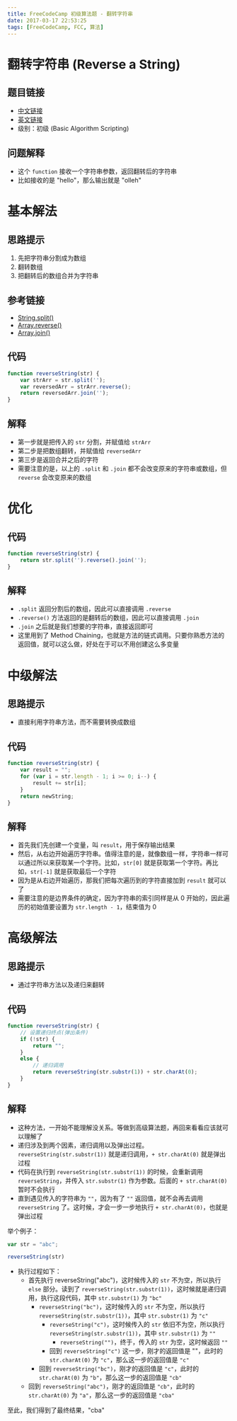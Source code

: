 ```yaml
---
title: FreeCodeCamp 初级算法题 - 翻转字符串
date: 2017-03-17 22:53:25
tags: [FreeCodeCamp, FCC, 算法]
---
```

# 翻转字符串 (Reverse a String)

## 题目链接
- [中文链接](https://www.freecodecamp.cn/challenges/reverse-a-string)
- [英文链接](https://www.freecodecamp.com/challenges/reverse-a-string)
- 级别：初级 (Basic Algorithm Scripting)

## 问题解释
- 这个 `function` 接收一个字符串参数，返回翻转后的字符串
- 比如接收的是 "hello"，那么输出就是 "olleh"
<!-- more -->

# 基本解法
## 思路提示
1. 先把字符串分割成为数组
2. 翻转数组
3. 把翻转后的数组合并为字符串

## 参考链接
- [String.split()](https://developer.mozilla.org/zh-CN/docs/Web/JavaScript/Reference/Global_Objects/String/split)
- [Array.reverse()](https://developer.mozilla.org/zh-CN/docs/Web/JavaScript/Reference/Global_Objects/Array/reverse)
- [Array.join()](https://developer.mozilla.org/zh-CN/docs/Web/JavaScript/Reference/Global_Objects/Array/join)

## 代码
```js
function reverseString(str) {
    var strArr = str.split('');
    var reversedArr = strArr.reverse();
    return reversedArr.join('');
}
```

## 解释
- 第一步就是把传入的 `str` 分割，并赋值给 `strArr`
- 第二步是把数组翻转，并赋值给 `reversedArr`
- 第三步是返回合并之后的字符
- 需要注意的是，以上的 `.split` 和 `.join` 都不会改变原来的字符串或数组，但 `reverse` 会改变原来的数组

# 优化
## 代码
```js
function reverseString(str) {
    return str.split('').reverse().join('');
}
```

## 解释
- `.split` 返回分割后的数组，因此可以直接调用 `.reverse`
- `.reverse()` 方法返回的是翻转后的数组，因此可以直接调用 `.join`
- `.join` 之后就是我们想要的字符串，直接返回即可
- 这里用到了 Method Chaining，也就是方法的链式调用。只要你熟悉方法的返回值，就可以这么做，好处在于可以不用创建这么多变量

# 中级解法
## 思路提示
- 直接利用字符串方法，而不需要转换成数组

## 代码
```js
function reverseString(str) {
    var result = "";
    for (var i = str.length - 1; i >= 0; i--) {
        result += str[i];
    }
    return newString;
}
```

## 解释
- 首先我们先创建一个变量，叫 `result`，用于保存输出结果
- 然后，从右边开始遍历字符串。值得注意的是，就像数组一样，字符串一样可以通过所以来获取某一个字符。比如，`str[0]` 就是获取第一个字符。再比如，`str[-1]` 就是获取最后一个字符
- 因为是从右边开始遍历，那我们把每次遍历到的字符直接加到 `result` 就可以了
- 需要注意的是边界条件的确定，因为字符串的索引同样是从 0 开始的，因此遍历的初始值要设置为 `str.length - 1`，结束值为 0

# 高级解法
## 思路提示
- 通过字符串方法以及递归来翻转

## 代码
```js
function reverseString(str) {
    // 设置递归终点(弹出条件)
    if (!str) {
        return "";
    }
    else {
        // 递归调用
        return reverseString(str.substr(1)) + str.charAt(0);
    }
}
```

## 解释
- 这种方法，一开始不能理解没关系。等做到高级算法题，再回来看看应该就可以理解了
- 递归涉及到两个因素，递归调用以及弹出过程。`reverseString(str.substr(1))` 就是递归调用，`+ str.charAt(0)` 就是弹出过程
- 代码在执行到 `reverseString(str.substr(1))` 的时候，会重新调用 `reverseString`，并传入 `str.substr(1)` 作为参数。后面的 `+ str.charAt(0)` 暂时不会执行
- 直到遇见传入的字符串为 `""`，因为有了 `""` 返回值，就不会再去调用 `reverseString` 了。这时候，才会一步一步地执行 `+ str.charAt(0)`，也就是弹出过程

举个例子：
```js
var str = "abc";

reverseString(str)
```
- 执行过程如下：
	- 首先执行 reverseString("abc")，这时候传入的 `str` 不为空，所以执行 `else` 部分。读到了 `reverseString(str.substr(1))`，这时候就是递归调用，执行这段代码，其中 `str.substr(1)` 为 `"bc"`
		- `reverseString("bc")`，这时候传入的 `str` 不为空，所以执行 `reverseString(str.substr(1))`，其中 `str.substr(1)` 为 `"c"`
			- `reverseString("c")`，这时候传入的 `str` 依旧不为空，所以执行 `reverseString(str.substr(1))`，其中 `str.substr(1)` 为 `""`
				- `reverseString("")`，终于，传入的 `str` 为空，这时候返回 `""`
			- 回到 `reverseString("c")` 这一步，刚才的返回值是 ""，此时的 `str.charAt(0)` 为 `"c"`，那么这一步的返回值是 `"c"`
		- 回到 `reverseString("bc")`，刚才的返回值是 `"c"`，此时的 `str.charAt(0)` 为 `"b"`，那么这一步的返回值是 `"cb"`
	- 回到 `reverseString("abc")`，刚才的返回值是 `"cb"`，此时的 `str.charAt(0)` 为 `"a"`，那么这一步的返回值是 `"cba"`

至此，我们得到了最终结果，"cba"
